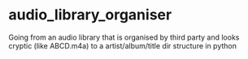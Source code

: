 # audio_library_organiser
Going from an audio library that is organised by third party and looks cryptic (like ABCD.m4a) to a artist/album/title dir structure in python
